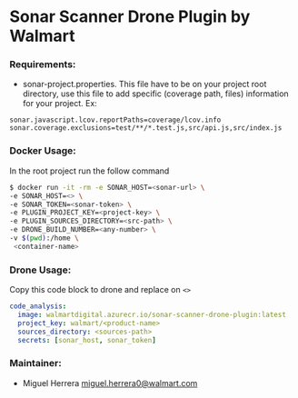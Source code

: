 # Sonar Scanner Drone Plugin by Walmart

### Requirements:

- sonar-project.properties. This file have to be on your project root directory, use this file to add specific (coverage path, files) information for your project. Ex:

```
sonar.javascript.lcov.reportPaths=coverage/lcov.info
sonar.coverage.exclusions=test/**/*.test.js,src/api.js,src/index.js
```

### Docker Usage:

In the root project run the follow command

```bash
$ docker run -it -rm -e SONAR_HOST=<sonar-url> \
-e SONAR_HOST=<> \
-e SONAR_TOKEN=<sonar-token> \
-e PLUGIN_PROJECT_KEY=<project-key> \
-e PLUGIN_SOURCES_DIRECTORY=<src-path> \
-e DRONE_BUILD_NUMBER=<any-number> \
-v $(pwd):/home \
 <container-name>
```

### Drone Usage:

Copy this code block to drone and replace on `<>`

```yaml
code_analysis:
  image: walmartdigital.azurecr.io/sonar-scanner-drone-plugin:latest
  project_key: walmart/<product-name>
  sources_directory: <sources-path>
  secrets: [sonar_host, sonar_token]
```

### Maintainer:

- Miguel Herrera <miguel.herrera0@walmart.com>
